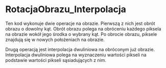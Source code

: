 # RotacjaObrazu_Interpolacja
Ten kod wykonuje dwie operacje na obrazie. Pierwszą z nich jest obrót obrazu o dowolny kąt.
Obrót obrazu polega na obróceniu każdego piksela na obrazie wokół jego środka o wybrany kąt.
Po obrocie obrazu, piksele znajdują się w nowych położeniach na obrazie.

Drugą operacją jest interpolacja dwuliniowa na obróconym już obrazie.  
Interpolacja dwuliniowa polega na wyznaczeniu wartości pikseli na podstawie wartości pikseli sąsiadujących z nim. 
